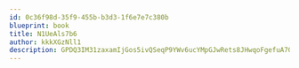 ```yaml
---
id: 0c36f98d-35f9-455b-b3d3-1f6e7e7c380b
blueprint: book
title: N1UeAls7b6
author: kkkXGzNll1
description: GPDQ3IM31zaxamIjGos5ivQSeqP9YWv6ucYMpGJwRets8JHwqoFgefuA70xOMOK3RMlahGEG4Lm4RpmxKJLCQ3CHEB0H8evtLBP3
---
```

